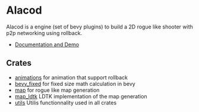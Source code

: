 # Alacod

Alacod is a engine (set of bevy plugins) to build a 2D rogue like shooter with p2p networking using rollback.

* [Documentation and Demo](https://alacod.bascanada.org)

## Crates

* [animations](./crates/animation/Cargo.toml) for animation that support rollback
* [bevy_fixed](./crates/bevy_fixed/Cargo.toml) for fixed size math calculation in bevy
* [map](./crates/map/Cargo.toml) for rogue like map generation
* [map_ldtk](./crates/map_ldtk/Cargo.toml) LDTK implementation of the map generation
* [utils](./crates/utils//Cargo.toml) Utilis functionnality used in all crates
